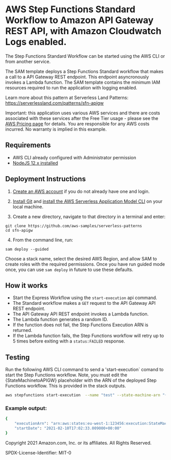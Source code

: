 # AWS Step Functions Standard Workflow to Amazon API Gateway REST API, with Amazon Cloudwatch Logs enabled.

The Step Functions Standard Workflow can be started using the AWS CLI or from another service.

The SAM template deploys a Step Functions Standard workflow that makes a call to a API Gateway REST endpoint. This endpoint asyncronously invokes a Lambda function. The SAM template contains the minimum IAM resources required to run the application with logging enabled.

Learn more about this pattern at Serverless Land Patterns: https://serverlessland.com/patterns/sfn-apigw

Important: this application uses various AWS services and there are costs associated with these services after the Free Tier usage - please see the [AWS Pricing page](https://aws.amazon.com/pricing/) for details. You are responsible for any AWS costs incurred. No warranty is implied in this example.

## Requirements

* AWS CLI already configured with Administrator permission
* [NodeJS 12.x installed](https://nodejs.org/en/download/)

## Deployment Instructions

1. [Create an AWS account](https://portal.aws.amazon.com/gp/aws/developer/registration/index.html) if you do not already have one and login.

1. [Install Git](https://git-scm.com/book/en/v2/Getting-Started-Installing-Git) and [install the AWS Serverless Application Model CLI](https://docs.aws.amazon.com/serverless-application-model/latest/developerguide/serverless-sam-cli-install.html) on your local machine.

1. Create a new directory, navigate to that directory in a terminal and enter:
```
git clone https://github.com/aws-samples/serverless-patterns
cd sfn-apigw
```

4. From the command line, run:
```
sam deploy --guided
```
Choose a stack name, select the desired AWS Region, and allow SAM to create roles with the required permissions. Once you have run guided mode once, you can use `sam deploy` in future to use these defaults.

## How it works

* Start the Express Workflow using the `start-execution` api command.
* The Standard workflow makes a `GET` request to the API Gateway API REST endpoint.
* The API Gateway API REST endpoint invokes a Lambda function.
* The Lambda function generates a random ID.
* If the function does not fail, the Step Functions Execution ARN is returned.
* If the Lambda function fails, the Step Functions workflow will retry up to 5 times before exiting with a `status:FAILED` response.

## Testing

Run the following AWS CLI command to send a 'start-execution` comand to start the Step Functions workflow. Note, you must edit the {StateMachinetoAPIGW} placeholder with the ARN of the deployed Step Functions workflow. This is provided in the stack outputs.

```bash
aws stepfunctions start-execution  --name "test" --state-machine-arn "{StateMachinetoAPIGW}" --input "{\"message\":\"hello\"}"
```

### Example output:

```bash
{
    "executionArn": "arn:aws:states:eu-west-1:123456:execution:StateMachinetoAPIGW-hwTnEeeEGdgy:test",
    "startDate": "2021-02-10T17:02:33.009000+00:00"
}
```
Copyright 2021 Amazon.com, Inc. or its affiliates. All Rights Reserved.

SPDX-License-Identifier: MIT-0
